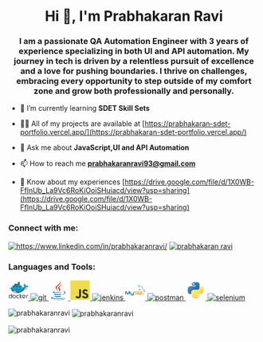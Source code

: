 <h1 align="center">Hi 👋, I'm Prabhakaran Ravi</h1>
<h3 align="center">I am a passionate QA Automation Engineer with 3 years of experience specializing in both UI and API automation. My journey in tech is driven by a relentless pursuit of excellence and a love for pushing boundaries. I thrive on challenges, embracing every opportunity to step outside of my comfort zone and grow both professionally and personally.</h3>

- 🌱 I’m currently learning **SDET Skill Sets**

- 👨‍💻 All of my projects are available at [https://prabhakaran-sdet-portfolio.vercel.app/](https://prabhakaran-sdet-portfolio.vercel.app/)

- 💬 Ask me about **JavaScript,UI and API Automation**

- 📫 How to reach me **prabhakaranravi93@gmail.com**

- 📄 Know about my experiences [https://drive.google.com/file/d/1X0WB-FflnUb_La9Vc6RoKiOoiSHuiacd/view?usp=sharing](https://drive.google.com/file/d/1X0WB-FflnUb_La9Vc6RoKiOoiSHuiacd/view?usp=sharing)

<h3 align="left">Connect with me:</h3>
<p align="left">
<a href="https://www.linkedin.com/in/prabhakaranravi/" target="blank"><img align="center" src="https://raw.githubusercontent.com/rahuldkjain/github-profile-readme-generator/master/src/images/icons/Social/linked-in-alt.svg" alt="https://www.linkedin.com/in/prabhakaranravi/" height="30" width="40" /></a>
<a href="https://www.hackerrank.com/profile/alexandersupert2" target="blank"><img align="center" src="https://raw.githubusercontent.com/rahuldkjain/github-profile-readme-generator/master/src/images/icons/Social/hackerrank.svg" alt="prabhakaran ravi" height="30" width="40" /></a>
</p>

<h3 align="left">Languages and Tools:</h3>
<p align="left"> <a href="https://www.docker.com/" target="_blank" rel="noreferrer"> <img src="https://raw.githubusercontent.com/devicons/devicon/master/icons/docker/docker-original-wordmark.svg" alt="docker" width="40" height="40"/> </a> <a href="https://git-scm.com/" target="_blank" rel="noreferrer"> <img src="https://www.vectorlogo.zone/logos/git-scm/git-scm-icon.svg" alt="git" width="40" height="40"/> </a> <a href="https://www.java.com" target="_blank" rel="noreferrer"> <img src="https://raw.githubusercontent.com/devicons/devicon/master/icons/java/java-original.svg" alt="java" width="40" height="40"/> </a> <a href="https://developer.mozilla.org/en-US/docs/Web/JavaScript" target="_blank" rel="noreferrer"> <img src="https://raw.githubusercontent.com/devicons/devicon/master/icons/javascript/javascript-original.svg" alt="javascript" width="40" height="40"/> </a> <a href="https://www.jenkins.io" target="_blank" rel="noreferrer"> <img src="https://www.vectorlogo.zone/logos/jenkins/jenkins-icon.svg" alt="jenkins" width="40" height="40"/> </a> <a href="https://www.mysql.com/" target="_blank" rel="noreferrer"> <img src="https://raw.githubusercontent.com/devicons/devicon/master/icons/mysql/mysql-original-wordmark.svg" alt="mysql" width="40" height="40"/> </a> <a href="https://postman.com" target="_blank" rel="noreferrer"> <img src="https://www.vectorlogo.zone/logos/getpostman/getpostman-icon.svg" alt="postman" width="40" height="40"/> </a> <a href="https://www.python.org" target="_blank" rel="noreferrer"> <img src="https://raw.githubusercontent.com/devicons/devicon/master/icons/python/python-original.svg" alt="python" width="40" height="40"/> </a> <a href="https://www.selenium.dev" target="_blank" rel="noreferrer"> <img src="https://raw.githubusercontent.com/detain/svg-logos/780f25886640cef088af994181646db2f6b1a3f8/svg/selenium-logo.svg" alt="selenium" width="40" height="40"/> </a> </p>

<p><img align="left" src="https://github-readme-stats.vercel.app/api/top-langs?username=prabhakaranravi&show_icons=true&locale=en&layout=compact" alt="prabhakaranravi" /></p>

<p>&nbsp;<img align="center" src="https://github-readme-stats.vercel.app/api?username=prabhakaranravi&show_icons=true&locale=en" alt="prabhakaranravi" /></p>

<p><img align="center" src="https://github-readme-streak-stats.herokuapp.com/?user=prabhakaranravi&" alt="prabhakaranravi" /></p>
